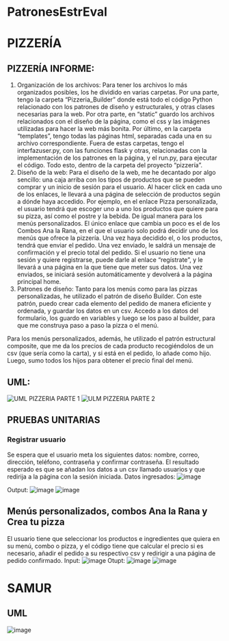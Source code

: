 # PatronesEstrEval
# PIZZERÍA
## PIZZERÍA INFORME:
1)	Organización de los archivos:
Para tener los archivos lo más organizados posibles, los he dividido en varias carpetas. Por una parte, tengo la carpeta “Pizzeria_Builder” donde está todo el código Python relacionado con los patrones de diseño y estructurales, y otras clases necesarias para la web.
Por otra parte, en “static” guardo los archivos relacionados con el diseño de la página, como el css y las imágenes utilizadas para hacer la web más bonita.
Por último, en la carpeta “templates”, tengo todas las páginas html, separadas cada una en su archivo correspondiente. 
Fuera de estas carpetas, tengo el interfazuser.py, con las funciones flask y otras, relacionadas con la implementación de los patrones en la página, y el run.py, para ejecutar el código.
Todo esto, dentro de la carpeta del proyecto “pizzería”.
2)	Diseño de la web:
Para el diseño de la web, me he decantado por algo sencillo: una caja arriba con los tipos de productos que se pueden comprar y un inicio de sesión para el usuario. Al hacer click en cada uno de los enlaces, le llevará a una página de selección de productos según a dónde haya accedido.
 Por ejemplo, en el enlace Pizza personalizada, el usuario tendrá que escoger uno a uno los productos que quiere para su pizza, así como el postre y la bebida. De igual manera para los menús personalizados. El único enlace que cambia un poco es el de los Combos Ana la Rana, en el que el usuario solo podrá decidir uno de los menús que ofrece la pizzería. Una vez haya decidido el, o los productos, tendrá que enviar el pedido. Una vez enviado, le saldrá un mensaje de confirmación y el precio total del pedido.
Si el usuario no tiene una sesión y quiere registrarse, puede darle al enlace “regístrate”, y le llevará a una página en la que tiene que meter sus datos. Una vez enviados, se iniciará sesión automáticamente y devolverá a la página principal home.
3)	Patrones de diseño: 
Tanto para los menús como para las pizzas personalizadas, he utilizado el patrón de diseño Builder. Con este patrón, puedo crear cada elemento del pedido de manera eficiente y ordenada, y guardar los datos en un csv. Accedo a los datos del formulario, los guardo en variables y luego se los paso al builder, para que me construya paso a paso la pizza o el menú. 

Para los menús personalizados, además, he utilizado el patrón estructural composite, que me da los precios de cada producto recogiéndolos de un csv (que sería como la carta), y si está en el pedido, lo añade como hijo. Luego, sumo todos los hijos para obtener el precio final del menú. 

## UML:
![UML PIZZERIA PARTE 1](https://github.com/AnaLopezP/PatronesEstrEval/assets/34817139/37365f8f-fd30-407f-bbd2-4a1be1f03088)
![ULM PIZZERIA PARTE 2](https://github.com/AnaLopezP/PatronesEstrEval/assets/34817139/667b42f9-bbb6-445e-a09b-01e4f2271d36)

## PRUEBAS UNITARIAS
### Registrar usuario
Se espera que el usuario meta los siguientes datos: nombre, correo, dirección, teléfono, contraseña y confirmar contraseña. El resultado esperado es que se añadan los datos a un csv llamado usuarios y que redirija a la página con la sesión iniciada. 
Datos ingresados:
![image](https://github.com/AnaLopezP/PatronesEstrEval/assets/34817139/c59567c7-0320-4c1e-bf14-3fd55367c9aa)

Output:
![image](https://github.com/AnaLopezP/PatronesEstrEval/assets/34817139/f203f4db-2f08-45f0-b0c8-feb00805dd2a)
![image](https://github.com/AnaLopezP/PatronesEstrEval/assets/34817139/97bcd8ce-d8af-4f4e-ba1e-e3cc8a17f017)

## Menús personalizados, combos Ana la Rana y Crea tu pizza
El usuario tiene que seleccionar los productos e ingredientes que quiera en su menú, combo o pizza, y el código tiene que calcular el precio si es necesario, añadir el pedido a su respectivo csv y redirigir a una página de pedido confirmado.
Input:
![image](https://github.com/AnaLopezP/PatronesEstrEval/assets/34817139/d7e6feb1-7fab-4a6f-91e6-5f8e95e0b114)
Otupt:
![image](https://github.com/AnaLopezP/PatronesEstrEval/assets/34817139/32c8af43-52f2-4465-bda2-4105f9c8be30)
![image](https://github.com/AnaLopezP/PatronesEstrEval/assets/34817139/0ad240e2-76c3-4448-ac34-137f89e7c1f3)

# SAMUR
## UML
![image](https://github.com/AnaLopezP/PatronesEstrEval/assets/34817139/48831ed4-025a-4dfb-8da7-2d584d8250e4)


